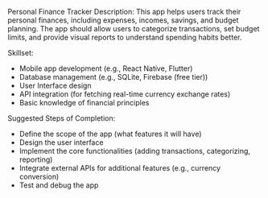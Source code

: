 Personal Finance Tracker
Description: This app helps users track their personal finances, including expenses, incomes, savings, and budget planning. The app should allow users to categorize transactions, set budget limits, and provide visual reports to understand spending habits better.

Skillset:

- Mobile app development (e.g., React Native, Flutter)
- Database management (e.g., SQLite, Firebase (free tier))
- User Interface design
- API integration (for fetching real-time currency exchange rates)
- Basic knowledge of financial principles


Suggested Steps of Completion:

- Define the scope of the app (what features it will have)
- Design the user interface
- Implement the core functionalities (adding transactions, categorizing, reporting)
- Integrate external APIs for additional features (e.g., currency conversion)
- Test and debug the app
